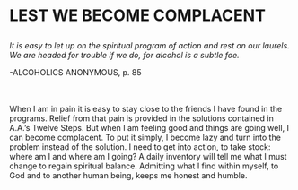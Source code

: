 # <p class='center'>LEST WE BECOME COMPLACENT</p>

<em>It is easy to let up on the spiritual program of action and rest on our laurels. We are headed for trouble if we do, for alcohol is a subtle foe.</em>
<br/>
<p class='right'>-ALCOHOLICS ANONYMOUS, p. 85</p>

<br><br>
When I am in pain it is easy to stay close to the friends I have found in the programs. Relief from that pain is provided in the solutions contained in A.A.’s Twelve Steps. But when I am feeling good and things are going well, I can become complacent. To put it simply, I become lazy and turn into the problem instead of the solution. I need to get into action, to take stock: where am I and where am I going? A daily inventory will tell me what I must change to regain spiritual balance. Admitting what I find within myself, to God and to another human being, keeps me honest and humble.

